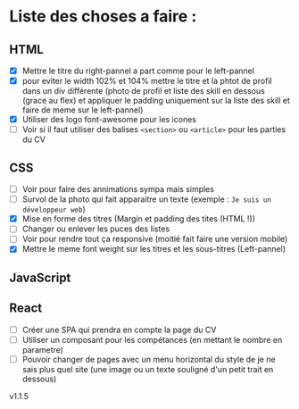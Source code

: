 # Liste des choses a faire :

## HTML

- [x] Mettre le titre du right-pannel a part comme pour le left-pannel
- [x] pour eviter le width 102% et 104% mettre le titre et la phtot de profil dans un div différente (photo de profil et liste des skill en dessous (grace au flex) et appliquer le padding uniquement sur la liste des skill et faire de meme sur le left-pannel)
- [x] Utiliser des logo font-awesome pour les icones
- [ ] Voir si il faut utiliser des balises `<section>` ou `<article>` pour les parties du CV

## CSS

- [ ] Voir pour faire des annimations sympa mais simples
- [ ] Survol de la photo qui fait apparaitre un texte (exemple : `Je suis un développeur web`)
- [x] Mise en forme des titres (Margin et padding des tites (HTML !))
- [ ] Changer ou enlever les puces des listes
- [ ] Voir pour rendre tout ça responsive (moitié fait faire une version mobile)
- [x] Mettre le meme font weight sur les titres et les sous-titres (Left-pannel)

## JavaScript

## React

- [ ] Créer une SPA qui prendra en compte la page du CV
- [ ] Utiliser un composant pour les compétances (en mettant le nombre en parametre)
- [ ] Pouvoir changer de pages avec un menu horizontal du style de je ne sais plus quel site (une image ou un texte souligné d'un petit trait en dessous)

v1.1.5

